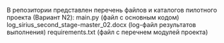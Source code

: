 В репозитории представлен перечень файлов и каталогов пилотного проекта (Вариант N2):
    main.py (файл с основным кодом)
    log_sirius_second_stage-master_02.docx (log-файл результатов выполнения)
    requirements.txt (файл с перечнем модулей проекта)    
